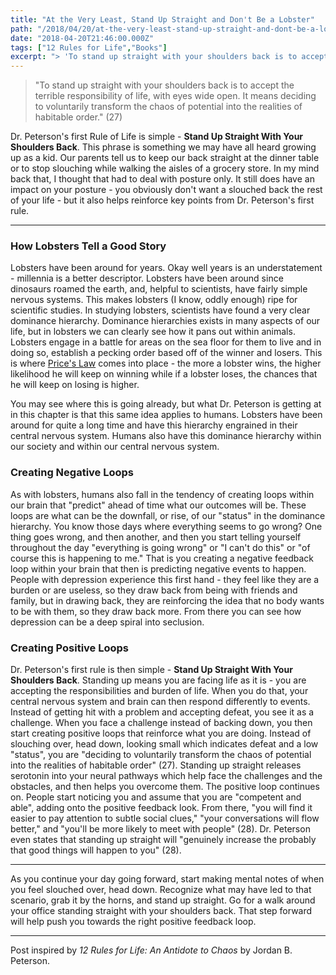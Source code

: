 ```yaml
---
title: "At the Very Least, Stand Up Straight and Don't Be a Lobster"
path: "/2018/04/20/at-the-very-least-stand-up-straight-and-dont-be-a-lobster"
date: "2018-04-20T21:46:00.000Z"
tags: ["12 Rules for Life","Books"]
excerpt: "> 'To stand up straight with your shoulders back is to accept the terrible responsibility of life, with eyes wide open. It means deciding to voluntarily transform the chaos of potential into the..."
---
```


> "To stand up straight with your shoulders back is to accept the terrible responsibility of life, with eyes wide open. It means deciding to voluntarily transform the chaos of potential into the realities of habitable order." (27)

Dr. Peterson's first Rule of Life is simple - **Stand Up Straight With Your Shoulders Back**. This phrase is something we may have all heard growing up as a kid. Our parents tell us to keep our back straight at the dinner table or to stop slouching while walking the aisles of a grocery store. In my mind back that, I thought that had to deal with posture only. It still does have an impact on your posture - you obviously don't want a slouched back the rest of your life - but it also helps reinforce key points from Dr. Peterson's first rule.

---

### How Lobsters Tell a Good Story

Lobsters have been around for years. Okay well years is an understatement - millennia is a better descriptor. Lobsters have been around since dinosaurs roamed the earth, and, helpful to scientists, have fairly simple nervous systems. This makes lobsters (I know, oddly enough) ripe for scientific studies. In studying lobsters, scientists have found a very clear dominance hierarchy. Dominance hierarchies exists in many aspects of our life, but in lobsters we can clearly see how it pans out within animals. Lobsters engage in a battle for areas on the sea floor for them to live and in doing so, establish a pecking order based off of the winner and losers. This is where [Price's Law](blog/2018/04/19/price-s-law) comes into place - the more a lobster wins, the higher likelihood he will keep on winning while if a lobster loses, the chances that he will keep on losing is higher.

You may see where this is going already, but what Dr. Peterson is getting at in this chapter is that this same idea applies to humans. Lobsters have been around for quite a long time and have this hierarchy engrained in their central nervous system. Humans also have this dominance hierarchy within our society and within our central nervous system.

### Creating Negative Loops

As with lobsters, humans also fall in the tendency of creating loops within our brain that "predict" ahead of time what our outcomes will be. These loops are what can be the downfall, or rise, of our "status" in the dominance hierarchy. You know those days where everything seems to go wrong? One thing goes wrong, and then another, and then you start telling yourself throughout the day "everything is going wrong" or "I can't do this" or "of course this is happening to me." That is you creating a negative feedback loop within your brain that then is predicting negative events to happen. People with depression experience this first hand - they feel like they are a burden or are useless, so they draw back from being with friends and family, but in drawing back, they are reinforcing the idea that no body wants to be with them, so they draw back more. From there you can see how depression can be a deep spiral into seclusion.

### Creating Positive Loops

Dr. Peterson's first rule is then simple - **Stand Up Straight  With Your Shoulders Back**. Standing up means you are facing life as it is - you are accepting the responsibilities and burden of life. When you do that, your central nervous system and brain can then respond differently to events. Instead of getting hit with a problem and accepting defeat, you see it as a challenge. When you face a challenge instead of backing down, you then start creating positive loops that reinforce what you are doing. Instead of slouching over, head down, looking small which indicates defeat and a low "status", you are "deciding to voluntarily transform the chaos of potential into the realities of habitable order" (27). Standing up straight releases serotonin into your neural pathways which help face the challenges and the obstacles, and then helps you overcome them. The positive loop continues on. People start noticing you and assume that you are "competent and able", adding onto the positive feedback look. From there, "you will find it easier to pay attention to subtle social clues," "your conversations will flow better," and "you'll be more likely to meet with people" (28). Dr. Peterson even states that standing up straight will "genuinely increase the probably that good things will happen to you" (28).

---

As you continue your day going forward, start making mental notes of when you feel slouched over, head down. Recognize what may have led to that scenario, grab it by the horns, and stand up straight. Go for a walk around your office standing straight with your shoulders back. That step forward will help push you towards the right positive feedback loop.

---

Post inspired by *12 Rules for Life: An Antidote to Chaos* by Jordan B. Peterson.
